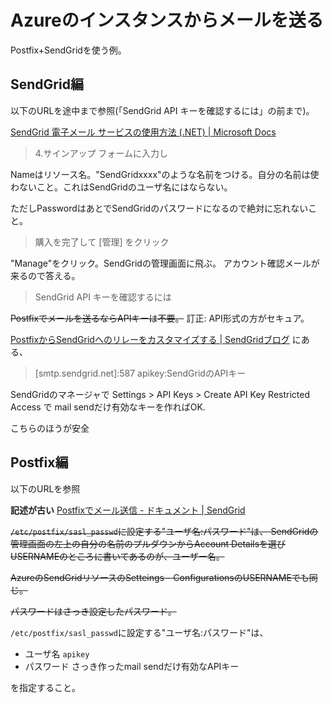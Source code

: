 # Azureのインスタンスからメールを送る

Postfix+SendGridを使う例。

## SendGrid編

以下のURLを途中まで参照(「SendGrid API キーを確認するには」の前まで)。

[SendGrid 電子メール サービスの使用方法 (.NET) | Microsoft Docs](https://docs.microsoft.com/ja-jp/azure/sendgrid-dotnet-how-to-send-email)

> 4.サインアップ フォームに入力し

Nameはリソース名。"SendGridxxxx"のような名前をつける。自分の名前は使わないこと。これはSendGridのユーザ名にはならない。

ただしPasswordはあとでSendGridのパスワードになるので絶対に忘れないこと。

> 購入を完了して [管理] をクリック

"Manage"をクリック。SendGridの管理画面に飛ぶ。
アカウント確認メールが来るので答える。

> SendGrid API キーを確認するには

~~Postfixでメールを送るならAPIキーは不要。~~
訂正: API形式の方がセキュア。

[PostfixからSendGridへのリレーをカスタマイズする | SendGridブログ](https://sendgrid.kke.co.jp/blog/?p=8192)
にある、
> [smtp.sendgrid.net]:587 apikey:SendGridのAPIキー

SendGridのマネージャで
Settings > API Keys > Create API Key
Restricted Access で mail sendだけ有効なキーを作ればOK.

こちらのほうが安全

## Postfix編

以下のURLを参照

**記述が古い**
[Postfixでメール送信 - ドキュメント | SendGrid](https://sendgrid.kke.co.jp/docs/Integrate/Mail_Servers/postfix.html)

~~`/etc/postfix/sasl_passwd`に設定する"ユーザ名:パスワード"は、
SendGridの管理画面の左上の自分の名前のプルダウンからAccount Detailsを選び
USERNAMEのところに書いてあるのが、ユーザー名。~~

~~AzureのSendGridリソースのSetteings - ConfigurationsのUSERNAMEでも同じ。~~

~~パスワードはさっき設定したパスワード。~~

`/etc/postfix/sasl_passwd`に設定する"ユーザ名:パスワード"は、
- ユーザ名 `apikey`
- パスワード さっき作ったmail sendだけ有効なAPIキー

を指定すること。

